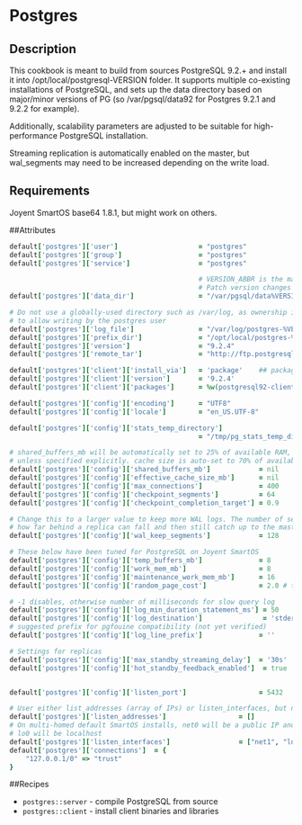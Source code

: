 Postgres
========

## Description

This cookbook is meant to build from sources PostgreSQL 9.2.+ 
and install it into /opt/local/postgresql-VERSION folder.  It
supports multiple co-existing installations of PostgreSQL, and 
sets up the data directory based on major/minor versions of PG 
(so /var/pgsql/data92 for Postgres 9.2.1 and 9.2.2 for example).

Additionally, scalability parameters are adjusted to be suitable
for high-performance PostgreSQL installation.  

Streaming replication is automatically enabled on the master, but 
wal_segments may need to be increased depending on the write load.

## Requirements

Joyent SmartOS base64 1.8.1, but might work on others.

##Attributes

```ruby
default['postgres']['user']                    = "postgres"
default['postgres']['group']                   = "postgres"
default['postgres']['service']                 = "postgres"

                                               # VERSION_ABBR is the major/minor version, ie 92 for 9.2.1
                                               # Patch version changes in PG are binary swappable
default['postgres']['data_dir']                = "/var/pgsql/data%VERSION_ABBR%"

# Do not use a globally-used directory such as /var/log, as ownership is changed
# to allow writing by the postgres user
default['postgres']['log_file']                = "/var/log/postgres-%VERSION%/stderr.log"
default['postgres']['prefix_dir']              = "/opt/local/postgres-%VERSION%"
default['postgres']['version']                 = "9.2.4"
default['postgres']['remote_tar']              = "http://ftp.postgresql.org/pub/source/v%VERSION%/postgresql-%VERSION%.tar.gz"

default['postgres']['client']['install_via']   = 'package'    ## package or source
default['postgres']['client']['version']       = '9.2.4'
default['postgres']['client']['packages']      = %w(postgresql92-client)

default['postgres']['config']['encoding']      = "UTF8"
default['postgres']['config']['locale']        = "en_US.UTF-8"

default['postgres']['config']['stats_temp_directory']       
                                               = "/tmp/pg_stats_temp_directory"

# shared_buffers_mb will be automatically set to 25% of available RAM, up to 8Gb
# unless specified explicitly. cache size is auto-set to 70% of available RAM.
default['postgres']['config']['shared_buffers_mb']            = nil
default['postgres']['config']['effective_cache_size_mb']      = nil
default['postgres']['config']['max_connections']              = 400
default['postgres']['config']['checkpoint_segments']          = 64
default['postgres']['config']['checkpoint_completion_target'] = 0.9

# Change this to a larger value to keep more WAL logs. The number of segments defines
# how far behind a replica can fall and then still catch up to the master. Each segment is 16Mb.
default['postgres']['config']['wal_keep_segments']            = 128

# These below have been tuned for PostgreSQL on Joyent SmartOS
default['postgres']['config']['temp_buffers_mb']              = 8
default['postgres']['config']['work_mem_mb']                  = 8
default['postgres']['config']['maintenance_work_mem_mb']      = 16
default['postgres']['config']['random_page_cost']             = 2.0 # tuned for SmartOS

# -1 disables, otherwise number of milliseconds for slow query log
default['postgres']['config']['log_min_duration_statement_ms'] = 50
default['postgres']['config']['log_destination']               = 'stderr'
# suggested prefix for pgfouine compatibility (not yet verified)
default['postgres']['config']['log_line_prefix']              = ''

# Settings for replicas
default['postgres']['config']['max_standby_streaming_delay']  = '30s'
default['postgres']['config']['hot_standby_feedback_enabled']  = true


default['postgres']['config']['listen_port']                  = 5432

# User either list_addresses (array of IPs) or listen_interfaces, but not both.
default['postgres']['listen_addresses']                  = []
# On multi-homed default SmartOS installs, net0 will be a public IP and net1 will be a private IP
# lo0 will be localhost
default['postgres']['listen_interfaces']                 = ["net1", "lo0"]
default['postgres']['connections']  = {
    "127.0.0.1/0" => "trust"
}

```

##Recipes

* `postgres::server` - compile PostgreSQL from source
* `postgres::client` - install client binaries and libraries
